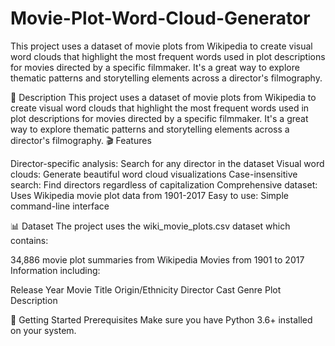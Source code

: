 # Movie-Plot-Word-Cloud-Generator
This project uses a dataset of movie plots from Wikipedia to create visual word clouds that highlight the most frequent words used in plot descriptions for movies directed by a specific filmmaker. It's a great way to explore thematic patterns and storytelling elements across a director's filmography.

📖 Description
This project uses a dataset of movie plots from Wikipedia to create visual word clouds that highlight the most frequent words used in plot descriptions for movies directed by a specific filmmaker. It's a great way to explore thematic patterns and storytelling elements across a director's filmography.
🎬 Features

Director-specific analysis: Search for any director in the dataset
Visual word clouds: Generate beautiful word cloud visualizations
Case-insensitive search: Find directors regardless of capitalization
Comprehensive dataset: Uses Wikipedia movie plot data from 1901-2017
Easy to use: Simple command-line interface

📊 Dataset
The project uses the wiki_movie_plots.csv dataset which contains:

34,886 movie plot summaries from Wikipedia
Movies from 1901 to 2017
Information including:

Release Year
Movie Title
Origin/Ethnicity
Director
Cast
Genre
Plot Description


🚀 Getting Started
Prerequisites
Make sure you have Python 3.6+ installed on your system.
